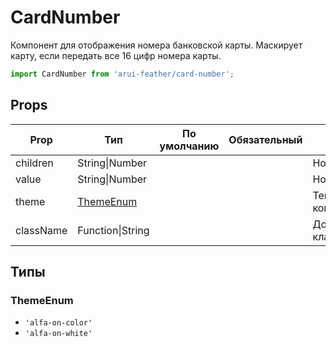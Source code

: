 # CardNumber

Компонент для отображения номера банковской карты.
Маскирует карту, если передать все 16 цифр номера карты.

```javascript
import CardNumber from 'arui-feather/card-number';
```




## Props


| Prop  | Тип  | По умолчанию | Обязательный | Описание |
| ----- | ---- | ------------ | ------------ |----------|
| children | String\|Number |  |  | Номер карты |
| value | String\|Number |  |  | Номер карты |
| theme | [ThemeEnum](#ThemeEnum) |  |  | Тема компонента |
| className | Function\|String |  |  | Дополнительный класс |







## Типы






### <a id="ThemeEnum"></a>ThemeEnum

 * `'alfa-on-color'`
 * `'alfa-on-white'`




